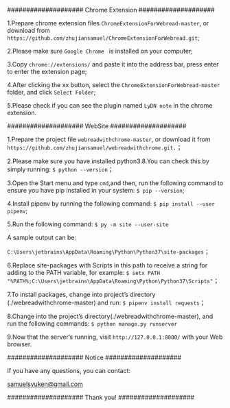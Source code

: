 ####################
  Chrome Extension
####################

1.Prepare chrome extension files `ChromeExtensionForWebread-master`, or download from `https://github.com/zhujiansamuel/ChromeExtensionForWebread.git`;

2.Please make sure `Google Chrome ` is installed on your computer;

3.Copy `chrome://extensions/` and paste it into the address bar, press enter to enter the extension page;

4.After clicking the xx button, select the `ChromeExtensionForWebread-master` folder, and click `Select Folder`;

5.Please check if you can see the plugin named `LyDN note` in the chrome extension.




####################
       WebSite
####################

1.Prepare the project file `webreadwithchrome-master`, or download it from `https://github.com/zhujiansamuel/webreadwithchrome.git.`；

2.Please make sure you have installed python3.8.You can check this by simply running:
`$ python --version`；

3.Open the Start menu and type `cmd`,and then, run the following command to ensure you have pip installed in your system:
`$ pip --version`;

4.Install pipenv by running the following command:
`$ pip install --user pipenv`;

5.Run the following command:
`$ py -m site --user-site`

A sample output can be:

`C:\Users\jetbrains\AppData\Roaming\Python\Python37\site-packages`；

6.Replace site-packages with Scripts in this path to receive a string for adding to the PATH variable, for example:
`$ setx PATH "%PATH%;C:\Users\jetbrains\AppData\Roaming\Python\Python37\Scripts"`；

7.To install packages, change into project’s directory (./webreadwithchrome-master) and run:
`$ pipenv install requests`；

8.Change into the project’s directory(./webreadwithchrome-master), and run the following commands:
`$ python manage.py runserver`

9.Now that the server’s running, visit `http://127.0.0.1:8000/` with your Web browser.


####################
       Notice
####################

If you have any questions, you can contact:

samuelsyuken@gmail.com




####################
     Thank you!
####################
